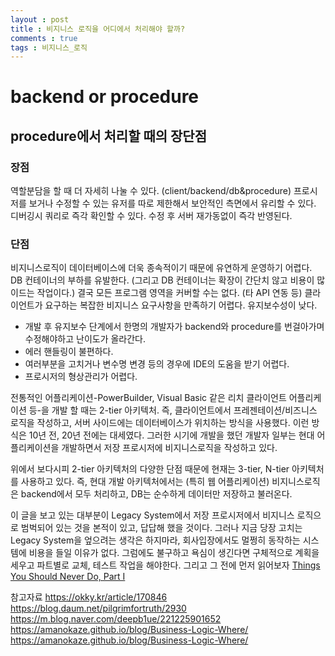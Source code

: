 ```yaml
---
layout : post
title : 비지니스 로직을 어디에서 처리해야 할까?
comments : true
tags : 비지니스_로직
---
```


# backend or procedure

## procedure에서 처리할 때의 장단점
### 장점
역할분담을 할 때 더 자세히 나눌 수 있다. (client/backend/db&procedure)
프로시저를 보거나 수정할 수 있는 유저를 따로 제한해서 보안적인 측면에서 유리할 수 있다.
디버깅시 쿼리로 즉각 확인할 수 있다.
수정 후 서버 재가동없이 즉각 반영된다.

### 단점
비지니스로직이 데이터베이스에 더욱 종속적이기 때문에 유연하게 운영하기 어렵다.
DB 컨테이너의 부하를 유발한다. (그리고 DB 컨테이너는 확장이 간단치 않고 비용이 많이드는 작업이다.)
결국 모든 프로그램 영역을 커버할 수는 없다. (타 API 연동 등)
클라이언트가 요구하는 복잡한 비지니스 요구사항을 만족하기 어렵다.
유지보수성이 낮다.
 - 개발 후 유지보수 단계에서 한명의 개발자가 backend와 procedure를 번걸아가며 수정해야하고 난이도가 올라간다.
 - 에러 핸들링이 불편하다.
 - 여러부분을 고치거나 변수명 변경 등의 경우에 IDE의 도움을 받기 어렵다.
 - 프로시저의 형상관리가 어렵다.

전통적인 어플리케이션-PowerBuilder, Visual Basic 같은 리치 클라이언트 어플리케이션 등-을 개발 할 때는 2-tier 아키텍처. 즉, 클라이언트에서 프레젠테이션/비즈니스 로직을 작성하고,
서버 사이드에는 데이터베이스가 위치하는 방식을 사용했다. 이런 방식은 10년 전, 20년 전에는 대세였다.
그러한 시기에 개발을 했던 개발자 일부는 현대 어플리케이션을 개발하면서 저장 프로시저에 비지니스로직을 작성하고 있다.

위에서 보다시피 2-tier 아키텍처의 다양한 단점 때문에 현재는 3-tier, N-tier 아키텍처를 사용하고 있다.
즉, 현대 개발 아키텍처에서는 (특히 웹 어플리케이션) 비지니스로직은 backend에서 모두 처리하고, DB는 순수하게 데이터만 저장하고 불러온다.

이 글을 보고 있는 대부분이 Legacy System에서 저장 프로시저에서 비지니스 로직으로 범벅되어 있는 것을 본적이 있고, 답답해 했을 것이다.
그러나 지금 당장 고치는 Legacy System을 엎으려는 생각은 하지마라,
회사입장에서도 멀쩡히 동작하는 시스템에 비용을 들일 이유가 없다.
그럼에도 불구하고 욕심이 생긴다면 구체적으로 계획을 세우고 파트별로 교체, 테스트 작업을 해야한다.
그리고 그 전에 먼저 읽어보자 [Things You Should Never Do, Part I](https://www.joelonsoftware.com/2000/04/06/things-you-should-never-do-part-i/)

참고자료
https://okky.kr/article/170846
https://blog.daum.net/pilgrimfortruth/2930
https://m.blog.naver.com/deepb1ue/221225901652
https://amanokaze.github.io/blog/Business-Logic-Where/
https://amanokaze.github.io/blog/Business-Logic-Where/